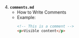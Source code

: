 4. **`comments.md`**
   - How to Write Comments
   - Example:
     ```html
     <!-- This is a comment -->
     <p>Visible content</p>
     ```
